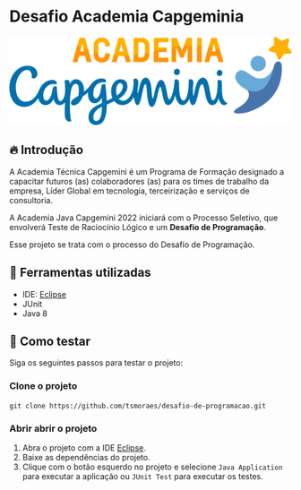 # Desafio Academia Capgeminia

![cover](logo-capgemini.png)

## :fire: Introdução

A Academia Técnica Capgemini é um Programa de Formação designado a capacitar futuros (as) colaboradores (as) para os 
times de trabalho da empresa, Líder Global em tecnologia, terceirização e serviços de consultoria.

A Academia Java Capgemini 2022 iniciará com o Processo Seletivo, que envolverá Teste de Raciocínio Lógico e um **Desafio
de Programação**. 

Esse projeto se trata com o processo do Desafio de Programação.

## :toolbox: Ferramentas utilizadas

- IDE: [Eclipse](https://www.eclipse.org/downloads/)
- JUnit
- Java 8

## :test_tube: Como testar

Siga os seguintes passos para testar o projeto:

### Clone o projeto

```shell
git clone https://github.com/tsmoraes/desafio-de-programacao.git
```

### Abrir abrir o projeto

1. Abra o projeto com a IDE [Eclipse](https://www.eclipse.org/downloads/).
2. Baixe as dependências do projeto. 
3. Clique com o botão esquerdo no projeto e selecione `Java Application` para executar a aplicação 
ou `JUnit Test` para executar os testes.
   

